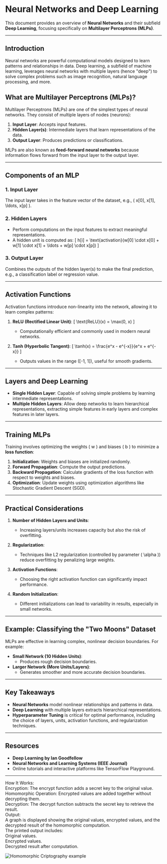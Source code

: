 # Neural Networks and Deep Learning

This document provides an overview of **Neural Networks** and their subfield **Deep Learning**, focusing specifically on **Multilayer Perceptrons (MLPs)**.

---

## Introduction

Neural networks are powerful computational models designed to learn patterns and relationships in data. Deep learning, a subfield of machine learning, leverages neural networks with multiple layers (hence "deep") to solve complex problems such as image recognition, natural language processing, and more.

## What are Multilayer Perceptrons (MLPs)?

Multilayer Perceptrons (MLPs) are one of the simplest types of neural networks. They consist of multiple layers of nodes (neurons):

1. **Input Layer**: Accepts input features.
2. **Hidden Layer(s)**: Intermediate layers that learn representations of the data.
3. **Output Layer**: Produces predictions or classifications.

MLPs are also known as **feed-forward neural networks** because information flows forward from the input layer to the output layer.

---

## Components of an MLP

### 1. **Input Layer**
The input layer takes in the feature vector of the dataset, e.g., \( x[0], x[1], \ldots, x[p] \).

### 2. **Hidden Layers**
- Perform computations on the input features to extract meaningful representations.
- A hidden unit is computed as:
  \[
  h[i] = \text{activation}(w[0] \cdot x[0] + w[1] \cdot x[1] + \ldots + w[p] \cdot x[p])
  \]

### 3. **Output Layer**
Combines the outputs of the hidden layer(s) to make the final prediction, e.g., a classification label or regression value.

---

## Activation Functions

Activation functions introduce non-linearity into the network, allowing it to learn complex patterns:

1. **ReLU (Rectified Linear Unit)**: 
   \[
   \text{ReLU}(x) = \max(0, x)
   \]
   - Computationally efficient and commonly used in modern neural networks.

2. **Tanh (Hyperbolic Tangent)**: 
   \[
   \tanh(x) = \frac{e^x - e^{-x}}{e^x + e^{-x}}
   \]
   - Outputs values in the range \([-1, 1]\), useful for smooth gradients.

---

## Layers and Deep Learning

- **Single Hidden Layer**: Capable of solving simple problems by learning intermediate representations.
- **Multiple Hidden Layers**: Allow deep networks to learn hierarchical representations, extracting simple features in early layers and complex features in later layers.

---

## Training MLPs

Training involves optimizing the weights \( w \) and biases \( b \) to minimize a **loss function**:

1. **Initialization**: Weights and biases are initialized randomly.
2. **Forward Propagation**: Compute the output predictions.
3. **Backward Propagation**: Calculate gradients of the loss function with respect to weights and biases.
4. **Optimization**: Update weights using optimization algorithms like Stochastic Gradient Descent (SGD).

---

## Practical Considerations

1. **Number of Hidden Layers and Units**:
   - Increasing layers/units increases capacity but also the risk of overfitting.

2. **Regularization**:
   - Techniques like L2 regularization (controlled by parameter \( \alpha \)) reduce overfitting by penalizing large weights.

3. **Activation Functions**:
   - Choosing the right activation function can significantly impact performance.

4. **Random Initialization**:
   - Different initializations can lead to variability in results, especially in small networks.

---

## Example: Classifying the "Two Moons" Dataset

MLPs are effective in learning complex, nonlinear decision boundaries. For example:

- **Small Network (10 Hidden Units)**:
  - Produces rough decision boundaries.
- **Larger Network (More Units/Layers)**:
  - Generates smoother and more accurate decision boundaries.

---

## Key Takeaways

- **Neural Networks** model nonlinear relationships and patterns in data.
- **Deep Learning** with multiple layers extracts hierarchical representations.
- **Hyperparameter Tuning** is critical for optimal performance, including the choice of layers, units, activation functions, and regularization techniques.

---

## Resources

- **Deep Learning by Ian Goodfellow**
- **Neural Networks and Learning Systems (IEEE Journal)**
- Online tutorials and interactive platforms like TensorFlow Playground.

---

How It Works:  
Encryption: The encrypt function adds a secret key to the original value.  
Homomorphic Operation: Encrypted values are added together without decrypting them.  
Decryption: The decrypt function subtracts the secret key to retrieve the result.   
Output:  
A graph is displayed showing the original values, encrypted values, and the decrypted result of the homomorphic computation.  
The printed output includes:  
Original values.  
Encrypted values.  
Decrypted result after computation.  

![Homomorphic Criptography example](https://github.com/user-attachments/assets/42d7d664-ac35-4a1f-b465-2d1ed69ca9c2)
